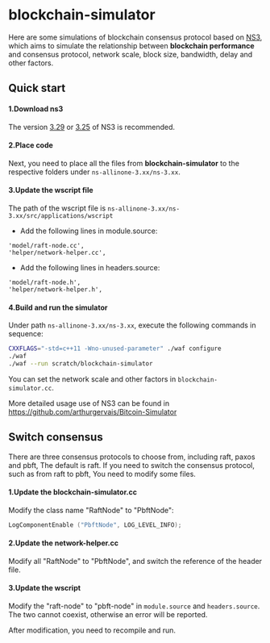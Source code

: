 # blockchain-simulator

Here are some simulations of blockchain consensus protocol based on [NS3](https://www.nsnam.org/), which aims to simulate the relationship between **blockchain performance** and consensus protocol, network scale, block size, bandwidth, delay and other factors.


## Quick start

#### 1.Download ns3

The version [3.29](https://www.nsnam.org/releases/ns-3-29/download/) or [3.25](https://www.nsnam.org/releases/ns-3-25/download/) of NS3 is recommended.

#### 2.Place code

Next, you need to place all the files from **blockchain-simulator** to the respective folders under `ns-allinone-3.xx/ns-3.xx`.

#### 3.Update the wscript file

The path of the wscript file is `ns-allinone-3.xx/ns-3.xx/src/applications/wscript`

+ Add the following lines in module.source:

```
'model/raft-node.cc',
'helper/network-helper.cc',
```

+ Add the following lines in headers.source:

```
'model/raft-node.h', 
'helper/network-helper.h', 
```

#### 4.Build and run the simulator

Under path `ns-allinone-3.xx/ns-3.xx`, execute the following commands in sequence:

```sh
CXXFLAGS="-std=c++11 -Wno-unused-parameter" ./waf configure
./waf
./waf --run scratch/blockchain-simulator
```

You can set the network scale and other factors in `blockchain-simulator.cc`.

More detailed usage use of NS3 can be found in
<https://github.com/arthurgervais/Bitcoin-Simulator>


## Switch consensus

There are three consensus protocols to choose from, including raft, paxos and pbft, The default is raft. If you need to switch the consensus protocol, such as from raft to pbft, You need to modify some files.

#### 1.Update the blockchain-simulator.cc

Modify the class name "RaftNode" to "PbftNode":

```c++
LogComponentEnable ("PbftNode", LOG_LEVEL_INFO);
```

#### 2.Update the network-helper.cc

Modify all "RaftNode" to "PbftNode", and switch the reference of the header file.


#### 3.Update the wscript

Modify the "raft-node" to "pbft-node" in `module.source` and `headers.source`. The two cannot coexist, otherwise an error will be reported.

After modification, you need to recompile and run.




